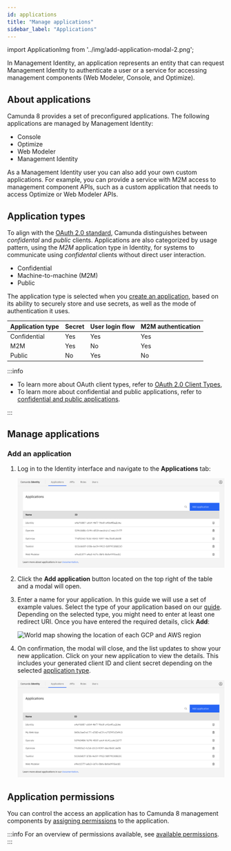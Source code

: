 ```yaml
---
id: applications
title: "Manage applications"
sidebar_label: "Applications"
---
```


import ApplicationImg from '../img/add-application-modal-2.png';

In Management Identity, an application represents an entity that can request Management Identity to authenticate a user or a service for accessing management components (Web Modeler, Console, and Optimize).

## About applications

Camunda 8 provides a set of preconfigured applications. The following applications are managed by Management Identity:

- Console
- Optimize
- Web Modeler
- Management Identity

As a Management Identity user you can also add your own custom applications. For example, you can provide a service with M2M access to management component APIs, such as a custom application that needs to access Optimize or Web Modeler APIs.

## Application types

To align with the [OAuth 2.0 standard](https://oauth.net/2/client-types/), Camunda distinguishes between _confidental_ and _public_ clients. Applications are also categorized by usage pattern, using the _M2M_ application type in Identity, for systems to communicate using _confidental_ clients without direct user interaction.

- Confidential
- Machine-to-machine (M2M)
- Public

The application type is selected when you [create an application](#add-an-application), based on its ability to securely store and use secrets, as well as the mode of authentication it uses.

| Application type | Secret | User login flow | M2M authentication |
| :--------------- | :----- | :-------------- | :----------------- |
| Confidential     | Yes    | Yes             | Yes                |
| M2M              | Yes    | No              | Yes                |
| Public           | No     | Yes             | No                 |

:::info

- To learn more about OAuth client types, refer to [OAuth 2.0 Client Types](https://oauth.net/2/client-types/),
- To learn more about confidential and public applications, refer to [confidential and public applications](https://auth0.com/docs/get-started/applications/confidential-and-public-applications).

:::

## Manage applications

### Add an application

1. Log in to the Identity interface and navigate to the **Applications** tab:

   ![add-application-tab](../img/add-application-tab.png)

2. Click the **Add application** button located on the top right of the table and a modal will open.

3. Enter a name for your application. In this guide we will use a set of example values. Select the type of your application based on our [guide](/self-managed/components/management-identity/application-user-group-role-management/applications.md#types-of-applications). Depending on the selected type, you might need to enter at least one redirect URI. Once you have entered the required details, click **Add**:

   <img src={ApplicationImg} alt="World map showing the location of each GCP and AWS region" class="img-600"/>

4. On confirmation, the modal will close, and the list updates to show your new application. Click on your new application to view the details. This includes your generated client ID and client secret depending on the selected [application type](/self-managed/components/management-identity/application-user-group-role-management/applications.md#application-types).

   ![add-application-refreshed-table](../img/add-application-refreshed-table.png)

## Application permissions

You can control the access an application has to Camunda 8 management components by [assigning permissions](/self-managed/components/management-identity/access-management/manage-permissions.md#assign-a-permission-to-an-application) to the application.

:::info
For an overview of permissions available, see [available permissions](/self-managed/components/management-identity/access-management/access-management-overview.md#permissions).
:::
